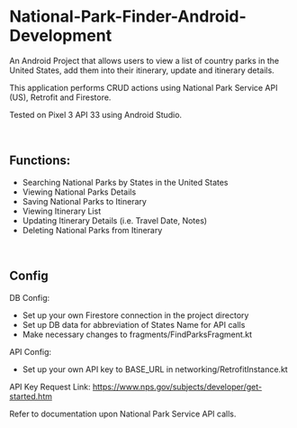 # National-Park-Finder-Android-Development
An Android Project that allows users to view a list of country parks in the United States, add them into their itinerary, update and itinerary details.

This application performs CRUD actions using National Park Service API (US), Retrofit and Firestore.

Tested on Pixel 3 API 33 using Android Studio.

<br>

## Functions:
- Searching National Parks by States in the United States
- Viewing National Parks Details
- Saving National Parks to Itinerary
- Viewing Itinerary List
- Updating Itinerary Details (i.e. Travel Date, Notes)
- Deleting National Parks from Itinerary

<br>

## Config
DB Config:
- Set up your own Firestore connection in the project directory
- Set up DB data for abbreviation of States Name for API calls
- Make necessary changes to fragments/FindParksFragment.kt

API Config:
- Set up your own API key to BASE_URL in networking/RetrofitInstance.kt

API Key Request Link: https://www.nps.gov/subjects/developer/get-started.htm

Refer to documentation upon National Park Service API calls.
